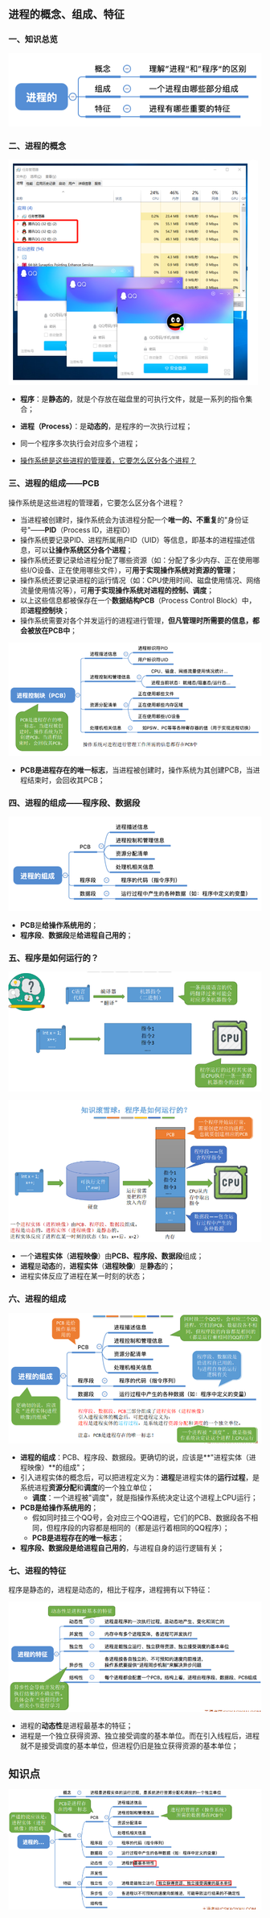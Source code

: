 ## 进程的概念、组成、特征

### 一、知识总览

![image-20201228150215324](assets/02.01/image-20201228150215324.png)

### 二、进程的概念

![image-20201228150527442](assets/02.01/image-20201228150527442.png)

- **程序**：是**静态的**，就是个存放在磁盘里的可执行文件，就是一系列的指令集合；

- **进程（Process）**：是**动态的**，是程序的一次执行过程；
- 同一个程序多次执行会对应多个进程；
- <u>操作系统是这些进程的管理着，它要怎么区分各个进程？</u>

### 三、进程的组成——PCB

操作系统是这些进程的管理着，它要怎么区分各个进程？

- 当进程被创建时，操作系统会为该进程分配一个**唯一的、不重复**的"身份证号"——**PID**（Process ID，进程ID）
- 操作系统要记录PID、进程所属用户ID（UID）等信息，即基本的进程描述信息，可以**让操作系统区分各个进程**；
- 操作系统还要记录给进程分配了哪些资源（如：分配了多少内存、正在使用哪些I/O设备、正在使用哪些文件），可**用于实现操作系统对资源的管理**；
- 操作系统还要记录进程的运行情况（如：CPU使用时间、磁盘使用情况、网络流量使用情况等），可**用于实现操作系统对进程的控制、调度**；
- 以上这些信息都被保存在一个**数据结构PCB**（Process Control Block）中，即**进程控制块**；
- 操作系统需要对各个并发运行的进程进行管理，**但凡管理时所需要的信息，都会被放在PCB中**；

![image-20201228152139936](assets/02.01/image-20201228152139936.png)

- **PCB是进程存在的唯一标志**，当进程被创建时，操作系统为其创建PCB，当进程结束时，会回收其PCB；

### 四、进程的组成——程序段、数据段

![image-20201228152710187](assets/02.01/image-20201228152710187.png)

- **PCB**是**给操作系统用的**；
- **程序段**、**数据段**是**给进程自己用的**；

### 五、程序是如何运行的？

![image-20201228152843389](assets/02.01/image-20201228152843389.png)

![image-20201228152859466](assets/02.01/image-20201228152859466.png)

- 一个**进程实体**（**进程映像**）由**PCB、程序段、数据段**组成；
- **进程**是**动态**的，**进程实体**（**进程映像**）是**静态**的；
- 进程实体反应了进程在某一时刻的状态；

### 六、进程的组成

![image-20201228161227829](assets/02.01/image-20201228161227829.png)

- **进程的组成**：PCB、程序段、数据段。更确切的说，应该是**"进程实体（进程映像）**的组成"；
- 引入进程实体的概念后，可以把进程定义为：**进程**是进程实体的**运行过程**，是系统进程**资源分配**和**调度**的一个独立单位；
  - **调度**：一个进程被"调度"，就是指操作系统决定让这个进程上CPU运行；
- **PCB是给操作系统用的**；
  - 假如同时挂三个QQ号，会对应三个QQ进程，它们的PCB、数据段各不相同，但程序段的内容都是相同的（都是运行着相同的QQ程序）；
  - **PCB是进程存在的唯一标志**；
- **程序段、数据段是给进程自己用的**，与进程自身的运行逻辑有关；

### 七、进程的特征

程序是静态的，进程是动态的，相比于程序，进程拥有以下特征：

![image-20201228162154285](assets/02.01/image-20201228162154285.png)

- 进程的**动态性**是进程最基本的特征；
- 进程是一个独立获得资源、独立接受调度的基本单位。而在引入线程后，进程就不是接受调度的基本单位，但进程仍旧是独立获得资源的基本单位；

## 知识点

![image-20201228162647514](assets/02.01/image-20201228162647514.png)

